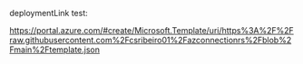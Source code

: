 deploymentLink test:

https://portal.azure.com/#create/Microsoft.Template/uri/https%3A%2F%2Fraw.githubusercontent.com%2Fcsribeiro01%2Fazconnectionrs%2Fblob%2Fmain%2Ftemplate.json

